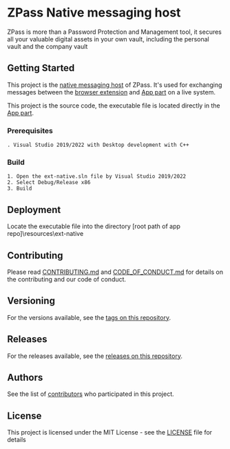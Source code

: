 # ZPass Native messaging host

ZPass is more than a Password Protection and Management tool, it secures all your valuable digital assets in your own vault, including the personal vault and the company vault

## Getting Started

This project is the [native messaging host](https://developer.chrome.com/docs/apps/nativeMessaging/) of ZPass. It's used for exchanging messages between the [browser extension](https://github.com/metaguardpte/ZPass-Extension) and [App part](https://github.com/metaguardpte/ZPassApp) on a live system. 

This project is the source code, the executable file is located directly in the [App part](https://github.com/metaguardpte/ZPassApp).

### Prerequisites

```
. Visual Studio 2019/2022 with Desktop development with C++
```

### Build

```
1. Open the ext-native.sln file by Visual Studio 2019/2022
2. Select Debug/Release x86
3. Build
```

## Deployment

Locate the executable file into the directory [root path of app repo]\resources\ext-native

## Contributing

Please read [CONTRIBUTING.md](CONTRIBUTING.md) and [CODE_OF_CONDUCT.md](CODE_OF_CONDUCT.md) for details on the contributing and our code of conduct.

## Versioning

For the versions available, see the [tags on this repository](https://github.com/metaguardpte/ZPass-Native-Messaging-Host/tags). 

## Releases

For the releases available, see the [releases on this repository](https://github.com/metaguardpte/ZPass-Native-Messaging-Host/releases). 

## Authors

See the list of [contributors](https://github.com/metaguardpte/ZPass-Native-Messaging-Host/contributors) who participated in this project.

## License

This project is licensed under the MIT License - see the [LICENSE](LICENSE) file for details
